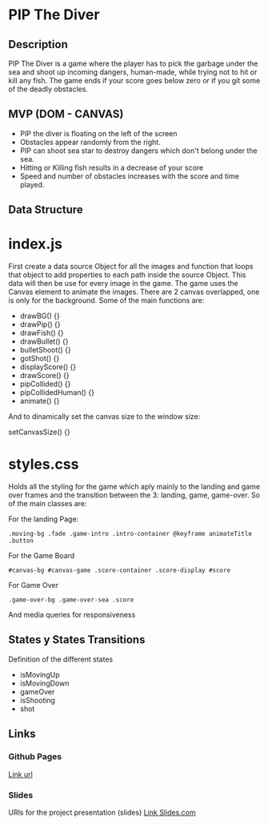 # PIP The Diver

## Description

PIP The Diver is a game where the player has to pick the garbage under the sea and shoot up incoming dangers, human-made, while trying not to hit or kill any fish. The game ends if your score goes below zero or if you git some of the deadly obstacles.

## MVP (DOM - CANVAS)

- PIP the diver is floating on the left of the screen
- Obstacles appear randomly from the right.
- PIP can shoot sea star to destroy dangers which don't belong under the sea.
- Hitting or Killing fish results in a decrease of your score
- Speed and number of obstacles increases with the score and time played.

## Data Structure

# index.js

First create a data source Object for all the images and function that loops that object to add properties to each path inside the source Object. This data will then be use for every image in the game. The game uses the Canvas element to animate the images. There are 2 canvas overlapped, one is only for the background. Some of the main functions are: 

- drawBG() {}
- drawPip() {}
- drawFish() {}
- drawBullet() {}
- bulletShoot() {}
- gotShot() {}
- displayScore() {}
- drawScore() {}
- pipCollided() {}
- pipCollidedHuman() {}
- animate() {}

And to dinamically set the canvas size to the window size: 

setCanvasSize() {}

# styles.css 

Holds all the styling for the game which aply mainly to the landing and game over frames and the transition between the 3: landing, game, game-over. So of the main classes are:

For the landing Page: 
```
.moving-bg .fade .game-intro .intro-container @keyframe animateTitle .button 
```
For the Game Board
```
#canvas-bg #canvas-game .score-container .score-display #score
```
For Game Over 
```
.game-over-bg .game-over-sea .score
```
And media queries for responsiveness


## States y States Transitions

Definition of the different states

- isMovingUp
- isMovingDown
- gameOver
- isShooting
- shot

## Links

### Github Pages
[Link url](https://pgtognoni.github.io/divers-game-Js-Ironhack/)

### Slides
URls for the project presentation (slides)
[Link Slides.com](https://docs.google.com/presentation/d/1o_ElCxHexQvmCBaNgh95rMNZpCO97rUyueiWwAyshTo/edit?usp=sharing)